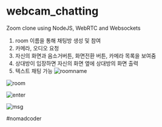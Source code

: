 # webcam_chatting
Zoom clone using NodeJS, WebRTC and Websockets

1. room 이름을 통해 채팅방 생성 및 참여
2. 카메라, 오디오 요청
3. 자신의 화면과 음소거버튼, 화면전환 버튼, 카메라 목록을 보여줌
4. 상대방이 입장하면 자신의 화면 옆에 상대방의 화면 출력
5. 텍스트 채팅 가능
![roomname](https://user-images.githubusercontent.com/57988006/161282453-4a4fc144-b2be-43bd-8bc1-5be0488fc449.PNG)

![room](https://user-images.githubusercontent.com/57988006/161282467-4ef297f6-967b-46ea-9f55-db6910970eff.PNG)

![enter](https://user-images.githubusercontent.com/57988006/161282487-7644b5b3-95be-45a4-a1e2-65c2ebecd883.PNG)

![msg](https://user-images.githubusercontent.com/57988006/161282495-37a51069-c52c-4419-b3b9-8f3db636329b.PNG)


#nomadcoder
